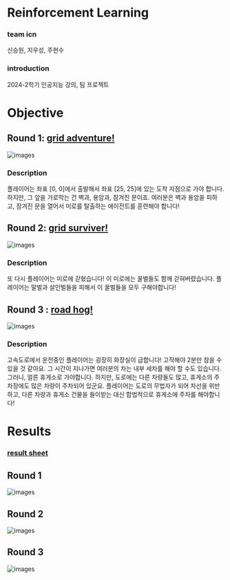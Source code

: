 # Reinforcement Learning
### team icn
신승원, 지우성, 주현수
### introduction
2024-2학기 인공지능 강의, 팀 프로젝트
# Objective
## Round 1: [grid adventure!](https://docs.google.com/document/d/1DMapV7a4Rdw6Izys0AC_niAnsCbWH_ue6llX_sjVBc8/edit?tab=t.0)
![images](etc_files/grid_adventure.png)
### Description
플레이어는 좌표 [0, 0]에서 출발해서 좌표 [25, 25]에 있는 도착 지점으로 가야 합니다. 하지만, 그 앞을 가로막는 건 벽과, 용암과, 잠겨진 문이죠. 여러분은 벽과 용암을 피하고, 잠겨진 문을 열어서 미로를 탈출하는 에이전트를 훈련해야 합니다!
## Round 2: [grid surviver!](https://docs.google.com/document/d/1meNNdSXjKz4h3rC6tYa_H6gr1xSnDJQkco9Q1Exi51Q/edit?tab=t.0)
![images](etc_files/grid_surviver.PNG)
### Description
또 다시 플레이어는 미로에 갇혔습니다! 이 미로에는 꿀벌들도 함께 갇혀버렸습니다. 플레이어는 말벌과 살인벌들을 피해서 이 꿀벌들을 모두 구해야합니다!
## Round 3 : [road hog!](https://docs.google.com/document/d/190zElflpGtB_ldWz7r0vcOEJ20YE1LWSstduOAvhHDg)
![images](etc_files/road_hog.png)
### Description
고속도로에서 운전중인 플레이어는 굉장히 화장실이 급합니다! 고작해야 2분만 참을 수 있을 것 같아요. 그 시간이 지나가면 여러분의 차는 내부 세차를 해야 할 수도 있습니다. 그러니, 얼른 휴게소로 가야합니다. 하지만, 도로에는 다른 차량들도 많고, 휴게소의 주차장에도 많은 차량이 주차되어 있군요. 플레이어는 도로의 무법자가 되어 차선을 위반하고, 다른 차량과 휴게소 건물을 들이받는 대신 합법적으로 휴게소에 주차를 해야합니다!
# Results
### [result sheet](https://docs.google.com/spreadsheets/d/1ubyjUTA8REOA0wJz0lg1jNjxtiAS0l_HWs0vrxtx6WI)
## Round 1
![images](etc_files/grid_adventure_score.png)
## Round 2
![images](etc_files/grid_surviver_score.PNG)
## Round 3
![images](etc_files/road_hog_score.PNG)

